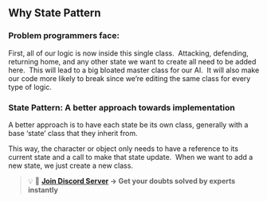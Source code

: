 ## Why State Pattern

### Problem programmers face:

First, all of our logic is now inside this single class.  Attacking, defending, returning home, and any other state we want to create all need to be added here.  This will lead to a big bloated master class for our AI.  It will also make our code more likely to break since we’re editing the same class for every type of logic. 

### State Pattern: A better approach towards implementation

A better approach is to have each state be its own class, generally with a base ‘state’ class that they inherit from.

This way, the character or object only needs to have a reference to its current state and a call to make that state update.  When we want to add a new state, we just create a new class.

>💡 🚀 **[Join Discord Server](https://discord.gg/J5zDscnzms) → Get your doubts solved by experts instantly**
>
